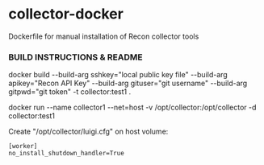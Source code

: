 # collector-docker
Dockerfile for manual installation of Recon collector tools


### BUILD INSTRUCTIONS & README
 docker build --build-arg sshkey="local public key file" --build-arg apikey="Recon API Key" --build-arg gituser="git username" --build-arg gitpwd="git token" -t collector:test1 .
 
 docker run --name collector1 --net=host -v /opt/collector:/opt/collector -d collector:test1


Create "/opt/collector/luigi.cfg" on host volume:

    [worker]
    no_install_shutdown_handler=True
